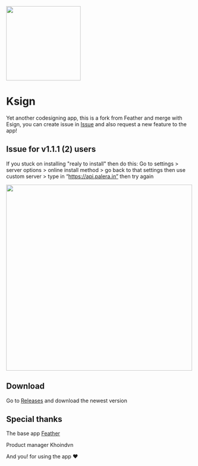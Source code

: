 <img src="https://github.com/user-attachments/assets/bd4ff1aa-d8ba-4a73-8403-3cf1279478b8" height="200">

# Ksign

Yet another codesigning app, this is a fork from Feather and merge with Esign, you can create issue in [Issue](https://github.com/Nyasami/Ksign-public/issues) and also request a new feature to the app!
## Issue for v1.1.1 (2) users
If you stuck on installing "realy to install" then do this:
Go to settings > server options > online install method > go back to that settings then use custom server > type in “https://api.palera.in” then try again

<img src="https://github.com/user-attachments/assets/63982103-b490-4ea9-824c-a7fb25dcbb4d" height="500">

## Download
Go to [Releases](https://github.com/Nyasami/Ksign-public/releases/tag/v1.2.0) and download the newest version
## Special thanks
The base app [Feather](https://github.com/khcrysalis/Feather)

Product manager Khoindvn

And you! for using the app ❤️

